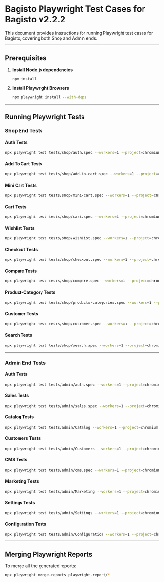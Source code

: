 # Bagisto Playwright Test Cases for Bagisto v2.2.2

This document provides instructions for running Playwright test cases for Bagisto, covering both Shop and Admin ends.

---

## Prerequisites

1. **Install Node.js dependencies**  
   ```bash
   npm install
   ```

2. **Install Playwright Browsers**  
   ```bash
   npx playwright install --with-deps
   ```

---

## Running Playwright Tests

### Shop End Tests

#### Auth Tests
```bash
npx playwright test tests/shop/auth.spec --workers=1 --project=chromium --retries=2 --quiet --reporter html --output=playwright-report-temp/shop/Auth || echo "Continue"
```

#### Add To Cart Tests
```bash
npx playwright test tests/shop/add-to-cart.spec --workers=1 --project=chromium --retries=2 --quiet --reporter html --output=playwright-report-temp/shop/Add-to-cart || echo "Continue"
```

#### Mini Cart Tests
```bash
npx playwright test tests/shop/mini-cart.spec --workers=1 --project=chromium --retries=2 --quiet --reporter html --output=playwright-report-temp/shop/Mini-cart || echo "Continue"
```

#### Cart Tests
```bash
npx playwright test tests/shop/cart.spec --workers=1 --project=chromium --retries=2 --quiet --reporter html --output=playwright-report-temp/shop/Cart || echo "Continue"
```

#### Wishlist Tests
```bash
npx playwright test tests/shop/wishlist.spec --workers=1 --project=chromium --retries=2 --quiet --reporter html --output=playwright-report-temp/shop/Wishlist || echo "Continue"
```

#### Checkout Tests
```bash
npx playwright test tests/shop/checkout.spec --workers=1 --project=chromium --retries=2 --quiet --reporter html --output=playwright-report-temp/shop/Checkout || echo "Continue"
```

#### Compare Tests
```bash
npx playwright test tests/shop/compare.spec --workers=1 --project=chromium --retries=2 --quiet --reporter html --output=playwright-report-temp/shop/Compare || echo "Continue"
```

#### Product-Category Tests
```bash
npx playwright test tests/shop/products-categories.spec --workers=1 --project=chromium --retries=2 --quiet --reporter html --output=playwright-report-temp/shop/Product-category || echo "Continue"
```

#### Customer Tests
```bash
npx playwright test tests/shop/customer.spec --workers=1 --project=chromium --retries=2 --quiet --reporter html --output=playwright-report-temp/shop/Customer || echo "Continue"
```

#### Search Tests
```bash
npx playwright test tests/shop/search.spec --workers=1 --project=chromium --retries=2 --quiet --reporter html --output=playwright-report-temp/shop/Search || echo "Continue"
```

---

### Admin End Tests

#### Auth Tests
```bash
npx playwright test tests/admin/auth.spec --workers=1 --project=chromium --retries=2 --quiet --reporter html --output=playwright-report-temp/admin/Auth || echo "Continue"
```

#### Sales Tests
```bash
npx playwright test tests/admin/sales.spec --workers=1 --project=chromium --retries=2 --quiet --reporter html --output=playwright-report-temp/admin/Sales || echo "Continue"
```

#### Catalog Tests
```bash
npx playwright test tests/admin/Catalog --workers=1 --project=chromium --retries=2 --quiet --reporter html --output=playwright-report-temp/admin/Catalog || echo "Continue"
```

#### Customers Tests
```bash
npx playwright test tests/admin/Customers --workers=1 --project=chromium --retries=2 --quiet --reporter html --output=playwright-report-temp/admin/Customers || echo "Continue"
```

#### CMS Tests
```bash
npx playwright test tests/admin/cms.spec --workers=1 --project=chromium --retries=2 --quiet --reporter html --output=playwright-report-temp/admin/CMS || echo "Continue"
```

#### Marketing Tests
```bash
npx playwright test tests/admin/Marketing --workers=1 --project=chromium --retries=2 --quiet --reporter html --output=playwright-report-temp/admin/Marketing || echo "Continue"
```

#### Settings Tests
```bash
npx playwright test tests/admin/Settings --workers=1 --project=chromium --retries=2 --quiet --reporter html --output=playwright-report-temp/admin/Settings || echo "Continue"
```

#### Configuration Tests
```bash
npx playwright test tests/admin/Configuration --workers=1 --project=chromium --retries=2 --quiet --reporter html --output=playwright-report-temp/admin/Configuration || echo "Continue"
```

---

## Merging Playwright Reports
To merge all the generated reports:
```bash
npx playwright merge-reports playwright-report/*
```